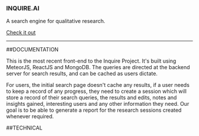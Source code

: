 ### INQUIRE.AI
A search engine for qualitative research.

[Check it out](http://www.inquire.ai)

---
##DOCUMENTATION

This is the most recent front-end to the Inquire Project. It's built using MeteorJS, ReactJS and MongoDB. The queries are directed at the backend server for search results, and can be cached as users dictate.

For users, the initial search page doesn't cache any results, if a user needs to keep a record of any progress, they need to create a session which will store a record of their search queries, the results and edits, notes and insights gained, interesting users and any other information they need. Our goal is to be able to generate a report for the research sessions created whenever required.

##TECHNICAL
#
